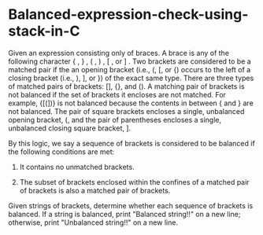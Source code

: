 # Balanced-expression-check-using-stack-in-C
Given an expression consisting only of braces. A brace is any of the following character { , } , ( , ) , [ , or ] . Two brackets are considered to be a matched pair if the an opening bracket (i.e., (, [, or {) occurs to the left of a closing bracket (i.e., ), ], or }) of the exact same type. There are three types of matched pairs of brackets: [], {}, and ().
A matching pair of brackets is not balanced if the set of brackets it encloses are not matched. For example, {[(])} is not balanced because the contents in between { and } are not balanced. The pair of square brackets encloses a single, unbalanced opening bracket, (, and the pair of parentheses encloses a single, unbalanced closing square bracket, ].

By this logic, we say a sequence of brackets is considered to be balanced if the following conditions are met:

1. It contains no unmatched brackets.

2. The subset of brackets enclosed within the confines of a matched pair of brackets is also a matched pair of brackets.

Given  strings of brackets, determine whether each sequence of brackets is balanced. If a string is balanced, print "Balanced string!!" on a new line; otherwise, print "Unbalanced string!!" on a new line.
